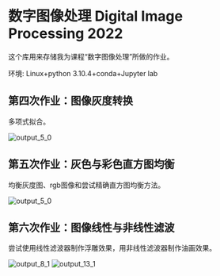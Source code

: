 # 数字图像处理 Digital Image Processing 2022
这个库用来存储我为课程“数字图像处理”所做的作业。

环境: Linux+python 3.10.4+conda+Jupyter lab

## 第四次作业：图像灰度转换
多项式拟合。

![output_5_0](https://user-images.githubusercontent.com/106864918/197245340-52ba6a46-c13d-4225-9ce1-339f450d7273.png)


## 第五次作业：灰色与彩色直方图均衡
均衡灰度图、rgb图像和尝试精确直方图均衡方法。

![output_5_0](https://user-images.githubusercontent.com/106864918/197244765-457f947d-2ea6-4ca0-8a42-fb07966e6b2c.png)

## 第六次作业：图像线性与非线性滤波
尝试使用线性滤波器制作浮雕效果，用非线性滤波器制作油画效果。

![output_8_1](https://user-images.githubusercontent.com/106864918/197244471-7149b1e2-decd-41cf-a9d5-bd6bc8941eaf.png)
![output_13_1](https://user-images.githubusercontent.com/106864918/197244536-34a00d16-d3ef-4879-91d7-9a0a46ec2258.png)
